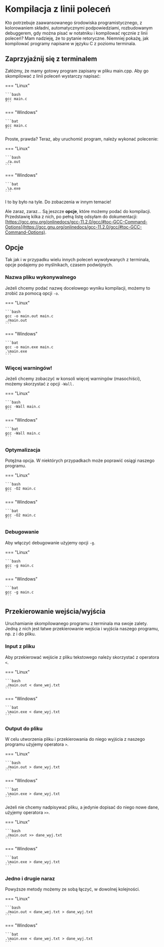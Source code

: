 # Kompilacja z linii poleceń

Kto potrzebuje zaawansowanego środowiska programistycznego, z kolorowaniem składni, automatycznymi podpowiedziami, rozbudowanym debuggerem, gdy można pisać w notatniku i kompilować ręcznie z linii poleceń? Mam nadzieję, że to pytanie retoryczne. Niemniej pokażę, jak kompilować programy napisane w języku C z poziomu terminala.

## Zaprzyjaźnij się z terminalem

Załóżmy, że mamy gotowy program zapisany w pliku main.cpp. Aby go skompilować z linii poleceń wystarczy napisać:

=== "Linux"

    ```bash
    gcc main.c
    ```

=== "Windows"

    ```bat
    gcc main.c
    ```

Proste, prawda? Teraz, aby uruchomić program, należy wykonać polecenie:

=== "Linux"

    ```bash
    ./a.out
    ```

=== "Windows"

    ```bat
    .\a.exe
    ```

I to by było na tyle. Do zobaczenia w innym temacie!

Ale zaraz, zaraz... Są jeszcze **opcje**, które możemy podać do kompilacji. Przedstawię kilka z nich, po pełną listę odsyłam do dokumentacji: [https://gcc.gnu.org/onlinedocs/gcc-11.2.0/gcc/#toc-GCC-Command-Options](https://gcc.gnu.org/onlinedocs/gcc-11.2.0/gcc/#toc-GCC-Command-Options).

## Opcje

Tak jak i w przypadku wielu innych poleceń wywoływanych z terminala, opcje podajemy po myślnikach, czasem podwójnych.

### Nazwa pliku wykonywalnego

Jeżeli chcemy podać nazwę docelowego wyniku kompilacji, możemy to zrobić za pomocą opcji `-o`.

=== "Linux"

    ```bash
    gcc -o main.out main.c
    ./main.out
    ```

=== "Windows"

    ```bat
    gcc -o main.exe main.c
    .\main.exe
    ```

### Więcej warningów!

Jeżeli chcemy zobaczyć w konsoli więcej warningów (masochiści), możemy skorzystać z opcji `-Wall.`

=== "Linux"

    ```bash
    gcc -Wall main.c
    ```

=== "Windows"

    ```bat
    gcc -Wall main.c
    ```

### Optymalizacja

Potężna opcja. W niektórych przypadkach może poprawić osiągi naszego programu.

=== "Linux"

    ```bash
    gcc -O2 main.c
    ```

=== "Windows"

    ```bat
    gcc -O2 main.c
    ```

### Debugowanie

Aby włączyć debugowanie użyjemy opcji `-g`.

=== "Linux"

    ```bash
    gcc -g main.c
    ```

=== "Windows"

    ```bat
    gcc -g main.c
    ```

## Przekierowanie wejścia/wyjścia

Uruchamianie skompilowanego programu z terminala ma swoje zalety. Jedną z nich jest łatwe przekierowanie wejścia i wyjścia naszego programu, np. z i do pliku.

### Input z pliku

Aby przekierować wejście z pliku tekstowego należy skorzystać z operatora `<`.

=== "Linux"

    ```bash
    ./main.out < dane_wej.txt
    ```

=== "Windows"

    ```bat
    .\main.exe < dane_wyj.txt
    ```

### Output do pliku

W celu utworzenia pliku i przekierowania do niego wyjścia z naszego programu użyjemy operatora `>`.

=== "Linux"

    ```bash
    ./main.out > dane_wyj.txt
    ```

=== "Windows"

    ```bat
    .\main.exe > dane_wyj.txt
    ```

Jeżeli nie chcemy nadpisywać pliku, a jedynie dopisać do niego nowe dane, użyjemy operatora `>>`.

=== "Linux"

    ```bash
    ./main.out >> dane_wyj.txt
    ```

=== "Windows"

    ```bat
    .\main.exe > dane_wyj.txt
    ```

### Jedno i drugie naraz

Powyższe metody możemy ze sobą łączyć, w dowolnej kolejności.

=== "Linux"

    ```bash
    ./main.out < dane_wej.txt > dane_wyj.txt
    ```

=== "Windows"

    ```bat
    .\main.exe < dane_wej.txt > dane_wyj.txt
    ```
